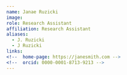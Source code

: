 ```yaml
---
name: Janae Ruzicki
image: 
role: Research Assistant
affiliation: Research Assistant
aliases:
  - J. Ruzicki
  - J Ruzicki
links:
<!--  home-page: https://janesmith.com -->
<!--  orcid: 0000-0001-8713-9213 -->
---
```


